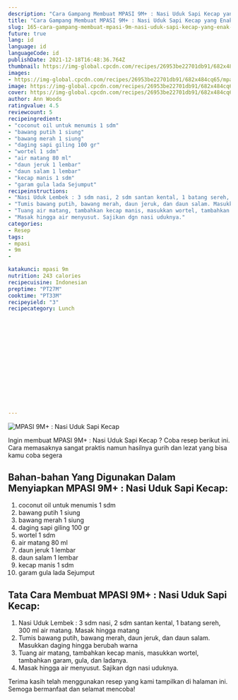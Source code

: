```yaml
---
description: "Cara Gampang Membuat MPASI 9M+ : Nasi Uduk Sapi Kecap yang Enak Banget"
title: "Cara Gampang Membuat MPASI 9M+ : Nasi Uduk Sapi Kecap yang Enak Banget"
slug: 165-cara-gampang-membuat-mpasi-9m-nasi-uduk-sapi-kecap-yang-enak-banget
future: true
lang: id
language: id
languageCode: id
publishDate: 2021-12-18T16:48:36.764Z 
thumbnail: https://img-global.cpcdn.com/recipes/26953be22701db91/682x484cq65/mpasi-9m-nasi-uduk-sapi-kecap-foto-resep-utama.png
images:
- https://img-global.cpcdn.com/recipes/26953be22701db91/682x484cq65/mpasi-9m-nasi-uduk-sapi-kecap-foto-resep-utama.png
image: https://img-global.cpcdn.com/recipes/26953be22701db91/682x484cq65/mpasi-9m-nasi-uduk-sapi-kecap-foto-resep-utama.png
cover: https://img-global.cpcdn.com/recipes/26953be22701db91/682x484cq65/mpasi-9m-nasi-uduk-sapi-kecap-foto-resep-utama.png
author: Ann Woods
ratingvalue: 4.5
reviewcount: 5
recipeingredient:
- "coconut oil untuk menumis 1 sdm"
- "bawang putih 1 siung"
- "bawang merah 1 siung"
- "daging sapi giling 100 gr"
- "wortel 1 sdm"
- "air matang 80 ml"
- "daun jeruk 1 lembar"
- "daun salam 1 lembar"
- "kecap manis 1 sdm"
- "garam gula lada Sejumput"
recipeinstructions:
- "Nasi Uduk Lembek : 3 sdm nasi, 2 sdm santan kental, 1 batang sereh, 300 ml air matang. Masak hingga matang"
- "Tumis bawang putih, bawang merah, daun jeruk, dan daun salam. Masukkan daging hingga berubah warna"
- "Tuang air matang, tambahkan kecap manis, masukkan wortel, tambahkan garam, gula, dan ladanya."
- "Masak hingga air menyusut. Sajikan dgn nasi uduknya."
categories:
- Resep
tags:
- mpasi
- 9m
- 

katakunci: mpasi 9m  
nutrition: 243 calories
recipecuisine: Indonesian
preptime: "PT27M"
cooktime: "PT33M"
recipeyield: "3"
recipecategory: Lunch


     
    
    
    
    
    
    
    
    
    
    
      
    
---
```



![MPASI 9M+ : Nasi Uduk Sapi Kecap](https://img-global.cpcdn.com/recipes/26953be22701db91/682x484cq65/mpasi-9m-nasi-uduk-sapi-kecap-foto-resep-utama.png)

Ingin membuat MPASI 9M+ : Nasi Uduk Sapi Kecap ? Coba resep berikut ini. Cara memasaknya sangat praktis namun hasilnya gurih dan lezat yang bisa kamu coba segera

<!--inarticleads1-->

## Bahan-bahan Yang Digunakan Dalam Menyiapkan MPASI 9M+ : Nasi Uduk Sapi Kecap:

1. coconut oil untuk menumis 1 sdm
1. bawang putih 1 siung
1. bawang merah 1 siung
1. daging sapi giling 100 gr
1. wortel 1 sdm
1. air matang 80 ml
1. daun jeruk 1 lembar
1. daun salam 1 lembar
1. kecap manis 1 sdm
1. garam gula lada Sejumput



<!--inarticleads2-->

## Tata Cara Membuat MPASI 9M+ : Nasi Uduk Sapi Kecap:

1. Nasi Uduk Lembek : 3 sdm nasi, 2 sdm santan kental, 1 batang sereh, 300 ml air matang. Masak hingga matang
1. Tumis bawang putih, bawang merah, daun jeruk, dan daun salam. Masukkan daging hingga berubah warna
1. Tuang air matang, tambahkan kecap manis, masukkan wortel, tambahkan garam, gula, dan ladanya.
1. Masak hingga air menyusut. Sajikan dgn nasi uduknya.




Terima kasih telah menggunakan resep yang kami tampilkan di halaman ini. Semoga bermanfaat dan selamat mencoba!
